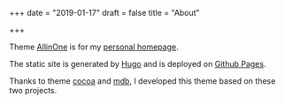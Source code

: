 +++
date = "2019-01-17"
draft = false
title = "About"

+++

Theme [AllinOne](https://github.com/i-qiqi/AllinOne) is for my [personal homepage](https://i-qiqi.github.io/).

The static site is generated by [Hugo](http://gohugo.io) and is deployed on [Github Pages](https://pages.github.com/).

Thanks to theme [cocoa](http://github.com/nishanths/cocoa-hugo-theme) and [mdb](https://mdbootstrap.com/), I developed this theme based on these two projects.
